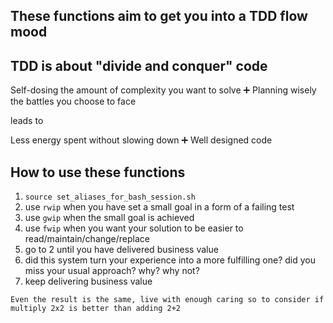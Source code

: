 ## These functions aim to get you into a TDD flow mood 

## TDD is about "divide and conquer" code

Self-dosing the amount of complexity you want to solve ➕ Planning wisely the battles you choose to face

leads to

Less energy spent without slowing down ➕ Well designed code


## How to use these functions

1) `source set_aliases_for_bash_session.sh`
2) use `rwip` when you have set a small goal in a form of a failing test
3) use `gwip` when the small goal is achieved
4) use `fwip` when you want your solution to be easier to read/maintain/change/replace
5) go to 2 until you have delivered business value
6) did this system turn your experience into a more fulfilling one? did you miss your usual approach? why? why not?
7) keep delivering business value

`Even the result is the same, live with enough caring so to consider if multiply 2x2 is better than adding 2+2`

